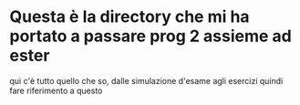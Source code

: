 # Questa è la directory che mi ha portato a passare prog 2 assieme ad ester
qui c'è tutto quello che so, dalle simulazione d'esame agli esercizi quindi fare riferimento a questo 

